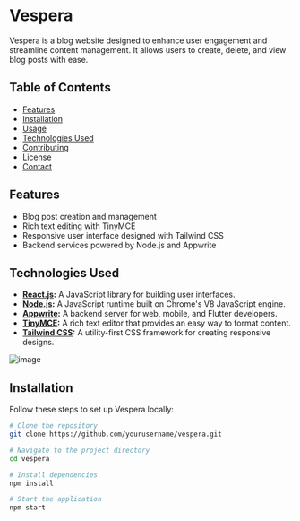 # Vespera

Vespera is a blog website designed to enhance user engagement and streamline content management. It allows users to create, delete, and view blog posts with ease.

## Table of Contents
- [Features](#features)
- [Installation](#installation)
- [Usage](#usage)
- [Technologies Used](#technologies-used)
- [Contributing](#contributing)
- [License](#license)
- [Contact](#contact)

## Features
- Blog post creation and management
- Rich text editing with TinyMCE
- Responsive user interface designed with Tailwind CSS
- Backend services powered by Node.js and Appwrite

## Technologies Used

- **[React.js](https://reactjs.org/):** A JavaScript library for building user interfaces.
- **[Node.js](https://nodejs.org/):** A JavaScript runtime built on Chrome's V8 JavaScript engine.
- **[Appwrite](https://appwrite.io/):** A backend server for web, mobile, and Flutter developers.
- **[TinyMCE](https://www.tiny.cloud/):** A rich text editor that provides an easy way to format content.
- **[Tailwind CSS](https://tailwindcss.com/):** A utility-first CSS framework for creating responsive designs.

![image](https://github.com/user-attachments/assets/2f5ea1c2-5ea0-40d1-ab94-aa565067ff8c)

## Installation

Follow these steps to set up Vespera locally:

```bash
# Clone the repository
git clone https://github.com/yourusername/vespera.git

# Navigate to the project directory
cd vespera

# Install dependencies
npm install

# Start the application
npm start
